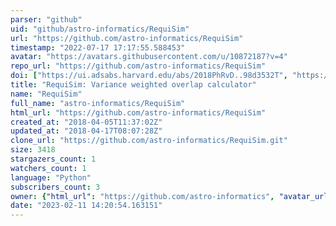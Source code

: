 ```yaml
---
parser: "github"
uid: "github/astro-informatics/RequiSim"
url: "https://github.com/astro-informatics/RequiSim"
timestamp: "2022-07-17 17:17:55.588453"
avatar: "https://avatars.githubusercontent.com/u/10872187?v=4"
repo_url: "https://github.com/astro-informatics/RequiSim"
doi: ["https://ui.adsabs.harvard.edu/abs/2018PhRvD..98d3532T", "https://ui.adsabs.harvard.edu/abs/2018ascl.soft09016T/abstract"]
title: "RequiSim: Variance weighted overlap calculator"
name: "RequiSim"
full_name: "astro-informatics/RequiSim"
html_url: "https://github.com/astro-informatics/RequiSim"
created_at: "2018-04-05T11:37:02Z"
updated_at: "2018-04-17T08:07:28Z"
clone_url: "https://github.com/astro-informatics/RequiSim.git"
size: 3418
stargazers_count: 1
watchers_count: 1
language: "Python"
subscribers_count: 3
owner: {"html_url": "https://github.com/astro-informatics", "avatar_url": "https://avatars.githubusercontent.com/u/10872187?v=4", "login": "astro-informatics", "type": "Organization"}
date: "2023-02-11 14:20:54.163151"
---
```

